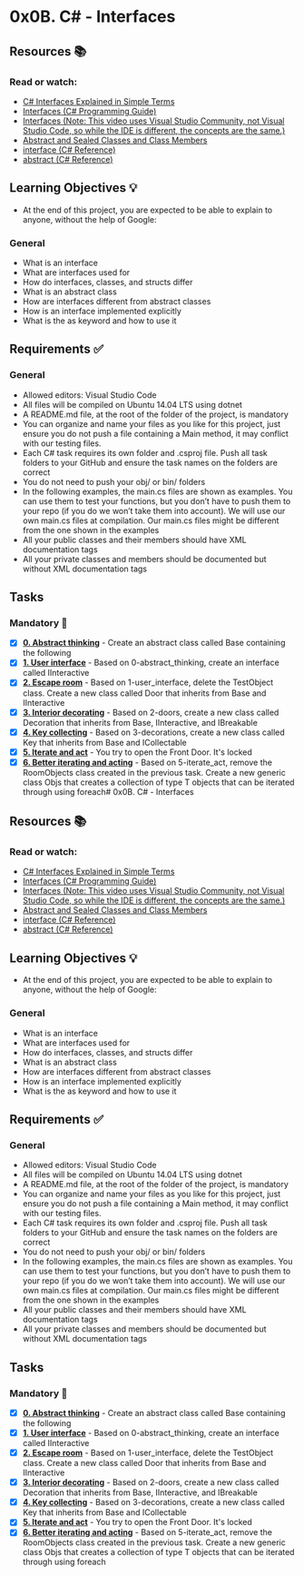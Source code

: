 # 0x0B. C# - Interfaces
## Resources :books:
### Read or watch:

* [C# Interfaces Explained in Simple Terms]()
* [Interfaces (C# Programming Guide)]()
* [Interfaces (Note: This video uses Visual Studio Community, not Visual Studio Code, so while the IDE is different, the concepts are the same.)]()
* [Abstract and Sealed Classes and Class Members]()
* [interface (C# Reference)]()
* [abstract (C# Reference)]()
## Learning Objectives :bulb:
* At the end of this project, you are expected to be able to explain to anyone, without the help of Google:

### General
* What is an interface
* What are interfaces used for
* How do interfaces, classes, and structs differ
* What is an abstract class
* How are interfaces different from abstract classes
* How is an interface implemented explicitly
* What is the as keyword and how to use it
## Requirements :white_check_mark:
### General
* Allowed editors: Visual Studio Code
* All files will be compiled on Ubuntu 14.04 LTS using dotnet
* A README.md file, at the root of the folder of the project, is mandatory
* You can organize and name your files as you like for this project, just ensure you do not push a file containing a Main method, it may conflict with our testing files.
* Each C# task requires its own folder and .csproj file. Push all task folders to your GitHub and ensure the task names on the folders are correct
* You do not need to push your obj/ or bin/ folders
* In the following examples, the main.cs files are shown as examples. You can use them to test your functions, but you don’t have to push them to your repo (if you do we won’t take them into account). We will use our own main.cs files at compilation. Our main.cs files might be different from the one shown in the examples
* All your public classes and their members should have XML documentation tags
* All your private classes and members should be documented but without XML documentation tags
## Tasks
### Mandatory :page_with_curl:
- [x] **[0. Abstract thinking](./0-abstract_thinking/)** - Create an abstract class called Base containing the following
- [x] **[1. User interface](./1-user_interface/)** - Based on 0-abstract_thinking, create an interface called IInteractive
- [x] **[2. Escape room](./2-doors/)** - Based on 1-user_interface, delete the TestObject class. Create a new class called Door that inherits from Base and IInteractive
- [x] **[3. Interior decorating](./3-decorations/)** - Based on 2-doors, create a new class called Decoration that inherits from Base, IInteractive, and IBreakable
- [x] **[4. Key collecting](./4-keys/)** - Based on 3-decorations, create a new class called Key that inherits from Base and ICollectable
- [x] **[5. Iterate and act](./5-iterate_act/)** - You try to open the Front Door. It's locked
- [x] **[6. Better iterating and acting](./6-generic_iteration/)** - Based on 5-iterate_act, remove the RoomObjects class created in the previous task. Create a new generic class Objs<T> that creates a collection of type T objects that can be iterated through using foreach# 0x0B. C# - Interfaces
## Resources :books:
### Read or watch:

* [C# Interfaces Explained in Simple Terms]()
* [Interfaces (C# Programming Guide)]()
* [Interfaces (Note: This video uses Visual Studio Community, not Visual Studio Code, so while the IDE is different, the concepts are the same.)]()
* [Abstract and Sealed Classes and Class Members]()
* [interface (C# Reference)]()
* [abstract (C# Reference)]()
## Learning Objectives :bulb:
* At the end of this project, you are expected to be able to explain to anyone, without the help of Google:

### General
* What is an interface
* What are interfaces used for
* How do interfaces, classes, and structs differ
* What is an abstract class
* How are interfaces different from abstract classes
* How is an interface implemented explicitly
* What is the as keyword and how to use it
## Requirements :white_check_mark:
### General
* Allowed editors: Visual Studio Code
* All files will be compiled on Ubuntu 14.04 LTS using dotnet
* A README.md file, at the root of the folder of the project, is mandatory
* You can organize and name your files as you like for this project, just ensure you do not push a file containing a Main method, it may conflict with our testing files.
* Each C# task requires its own folder and .csproj file. Push all task folders to your GitHub and ensure the task names on the folders are correct
* You do not need to push your obj/ or bin/ folders
* In the following examples, the main.cs files are shown as examples. You can use them to test your functions, but you don’t have to push them to your repo (if you do we won’t take them into account). We will use our own main.cs files at compilation. Our main.cs files might be different from the one shown in the examples
* All your public classes and their members should have XML documentation tags
* All your private classes and members should be documented but without XML documentation tags
## Tasks
### Mandatory :page_with_curl:
- [x] **[0. Abstract thinking](./0-abstract_thinking/)** - Create an abstract class called Base containing the following
- [x] **[1. User interface](./1-user_interface/)** - Based on 0-abstract_thinking, create an interface called IInteractive
- [x] **[2. Escape room](./2-doors/)** - Based on 1-user_interface, delete the TestObject class. Create a new class called Door that inherits from Base and IInteractive
- [x] **[3. Interior decorating](./3-decorations/)** - Based on 2-doors, create a new class called Decoration that inherits from Base, IInteractive, and IBreakable
- [x] **[4. Key collecting](./4-keys/)** - Based on 3-decorations, create a new class called Key that inherits from Base and ICollectable
- [x] **[5. Iterate and act](./5-iterate_act/)** - You try to open the Front Door. It's locked
- [x] **[6. Better iterating and acting](./6-generic_iteration/)** - Based on 5-iterate_act, remove the RoomObjects class created in the previous task. Create a new generic class Objs<T> that creates a collection of type T objects that can be iterated through using foreach
